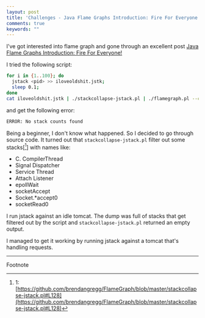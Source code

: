 ```yaml
---
layout: post
title: 'Challenges - Java Flame Graphs Introduction: Fire For Everyone!'
comments: true
keywords: ""
---
```


I've got interested into flame graph and gone through an excellent post [Java Flame Graphs Introduction: Fire For Everyone!](http://psy-lob-saw.blogspot.com/2017/02/flamegraphs-intro-fire-for-everyone.html)

I tried the following script:
```bash
for i in {1..100}; do
  jstack <pid> >> iloveoldshit.jstk;
  sleep 0.1;
done
cat iloveoldshit.jstk | ./stackcollapse-jstack.pl | ./flamegraph.pl --color=green > jstack-flames.svg
```
and get the following error:
```bash
ERROR: No stack counts found
```

Being a beginner, I don't know what happened. So I decided to go through source code. It turned out that `stackcollapse-jstack.pl` filter out some stacks[[^1]] with names like:
- C. CompilerThread
- Signal Dispatcher
- Service Thread
- Attach Listener
- epollWait
- socketAccept
- Socket.*accept0
- socketRead0

I run jstack against an idle tomcat. The dump was full of stacks that get filtered out by the script and `stackcollapse-jstack.pl` returned an empty output.

I managed to get it working by running jstack against a tomcat that's handling requests.

---
Footnote

[^1]: 1:[https://github.com/brendangregg/FlameGraph/blob/master/stackcollapse-jstack.pl#L128](https://github.com/brendangregg/FlameGraph/blob/master/stackcollapse-jstack.pl#L128)
